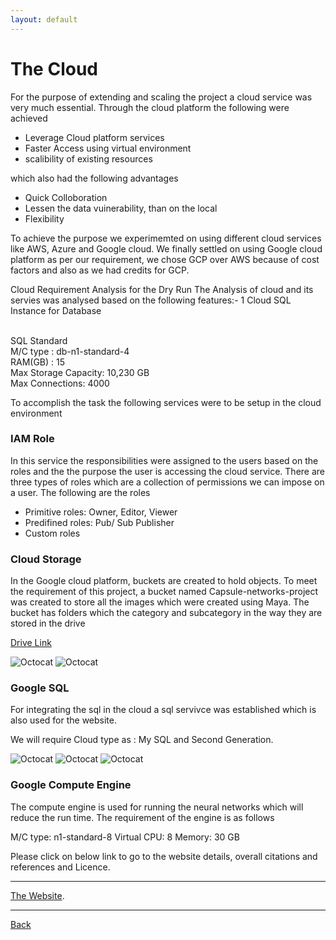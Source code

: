```yaml
---
layout: default
---
```





# The Cloud

For the purpose of extending and scaling the project a cloud service was very much essential. Through the cloud platform the following were achieved
- Leverage Cloud platform services
- Faster Access using virtual environment
- scalibility of existing resources 

which also had the following advantages 
- Quick Colloboration 
- Lessen the data vuinerability, than on the local 
- Flexibility 

To achieve the purpose we experimemted on using different cloud services like AWS, Azure and Google cloud. We finally settled on using  Google cloud platform as per our requirement, we chose GCP over AWS because of cost factors and also as we had credits for GCP.

Cloud  Requirement Analysis for the Dry Run
The Analysis of cloud and its servies was analysed based on the following features:- 
1 Cloud SQL Instance for Database
 
<br> SQL Standard 
<br> M/C type : db-n1-standard-4
<br> RAM(GB) : 15
<br> Max Storage Capacity: 10,230 GB
<br> Max Connections: 4000

To accomplish the task the following services were to be setup in the cloud environment

### IAM Role

In this service the responsibilities were assigned to the users based on the roles and the the purpose the user is accessing the cloud service. There are three types of roles which are a collection of permissions we  can impose on a user. The following are the roles  
- Primitive roles: Owner, Editor, Viewer
- Predifined roles: Pub/ Sub Publisher
- Custom roles

<screen shot>

### Cloud Storage

In the Google cloud platform, buckets are created to hold objects. To meet the requirement of this project, a bucket named Capsule-networks-project was created to store all the images which were created using Maya. The bucket has folders which the category and subcategory in the way they are stored in the drive

[Drive Link](https://drive.google.com/drive/u/1/folders/1c7wjh__WL8cVYCPE3ebdM8oSq1riKts6)

![Octocat](https://raw.githubusercontent.com/Preethamalladu/DMDD-Presentation/master/image2.png)
![Octocat](https://raw.githubusercontent.com/Preethamalladu/DMDD-Presentation/master/image5.png)

### Google SQL

For integrating the sql in the cloud a sql servivce was established which is also used for the website.
 
We will require Cloud type as : My SQL and Second Generation.
 



![Octocat](https://raw.githubusercontent.com/Preethamalladu/DMDD-Presentation/master/image8.png)
![Octocat](https://raw.githubusercontent.com/Preethamalladu/DMDD-Presentation/master/image10.png)
![Octocat](https://raw.githubusercontent.com/Preethamalladu/DMDD-Presentation/master/image11.png)

### Google Compute Engine

The compute engine is used for running the neural networks which will reduce the run time. The requirement of the engine is as follows
 
M/C type: n1-standard-8
Virtual CPU: 8
Memory: 30 GB




Please click on below link to go to the website details, overall citations and references and Licence.

* * *

[The Website](./website.html).

* * *

[Back](./)
